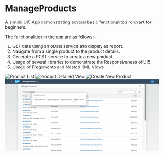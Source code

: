# ManageProducts
A simple UI5 App demonstrating several basic functionalities relevant for beginners. 

The functionalities in the app are as follows:-
1.	GET data using an oData service and display as report.
2.	Navigate from a single product to the product details.
3.	Generate a POST service to create a new product.
4.	Usage of several libraries to demonstrate the Responsiveness of UI5. 
5.	Usage of Fragements and Nested XML Views

![Product List](ManageProducts/Screenshots/productSet.png)
![Product Detailed View](Screenshots/product.png)
![Create New Product](Screenshots/createProduct.png)
![Resonsive Popover Inline](https://raw.githubusercontent.com/subhendughosh91/ManageProducts/main/Screenshots/ResponsivePopover.jpg)

